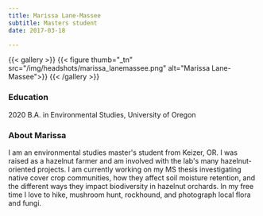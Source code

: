```yaml
---
title: Marissa Lane-Massee
subtitle: Masters student
date: 2017-03-18

---
```


{{< gallery >}}
  {{< figure thumb="_tn" src="/img/headshots/marissa_lanemassee.png" alt="Marissa Lane-Massee">}}
{{< /gallery >}}

<!--more-->
### Education
2020 B.A. in Environmental Studies, University of Oregon 

### About Marissa
I am an environmental studies master's student from Keizer, OR. I was raised as a hazelnut farmer and am involved with the lab's many hazelnut-oriented projects. I am currently working on my MS thesis investigating native cover crop communities, how they affect soil moisture retention, and the different ways they impact biodiversity in hazelnut orchards. In my free time I love to hike, mushroom hunt, rockhound, and photograph local flora and fungi. 
